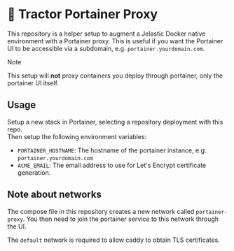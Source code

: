 # 🚜 Tractor Portainer Proxy

This repository is a helper setup to augment a Jelastic Docker native environment with a Portainer proxy. This is useful if you want the Portainer UI to be accessible via a subdomain, e.g. `portainer.yourdomain.com`.

> [!NOTE]  
> This setup will **not** proxy containers you deploy through portainer, only the portainer UI itself.

## Usage

Setup a new stack in Portainer, selecting a repository deployment with this repo.  
Then setup the following environment variables:
- `PORTAINER_HOSTNAME`: The hostname of the portainer instance, e.g. `portainer.yourdomain.com`
- `ACME_EMAIL`: The email address to use for Let's Encrypt certificate generation.

## Note about networks

The compose file in this repository creates a new network called `portainer-proxy`. You then need to join the portainer service to this network through the UI.

The `default` network is required to allow caddy to obtain TLS certificates.